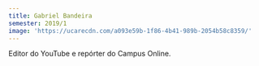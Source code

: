 ```yaml
---
title: Gabriel Bandeira
semester: 2019/1
image: 'https://ucarecdn.com/a093e59b-1f86-4b41-989b-2054b58c8359/'
---
```

Editor do YouTube e repórter do Campus Online.
